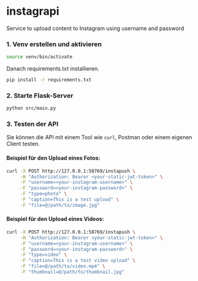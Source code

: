 # instagrapi
Service to upload content to Instagram using username and password

### 1. Venv erstellen und aktivieren
```bash
source venv/bin/activate
```

Danach requirements.txt installieren. <br>
```bash    
pip install -r requirements.txt
`````
### 2. Starte Flask-Server
```bash
python src/main.py
```

### 3. Testen der API

Sie können die API mit einem Tool wie `curl`, Postman oder einem eigenen Client testen.

#### Beispiel für den Upload eines Fotos:

```bash
curl -X POST http://127.0.0.1:58769/instapush \
     -H "Authorization: Bearer <your-static-jwt-token>" \
     -F "username=<your-instagram-username>" \
     -F "password=<your-instagram-password>" \
     -F "type=photo" \
     -F "caption=This is a test upload" \
     -F "file=@/path/to/image.jpg"
```

#### Beispiel für den Upload eines Videos:

```bash
curl -X POST http://127.0.0.1:58769/instapush \
     -H "Authorization: Bearer <your-static-jwt-token>" \
     -F "username=<your-instagram-username>" \
     -F "password=<your-instagram-password>" \
     -F "type=video" \
     -F "caption=This is a test video upload" \
     -F "file=@/path/to/video.mp4" \
     -F "thumbnail=@/path/to/thumbnail.jpg"
```